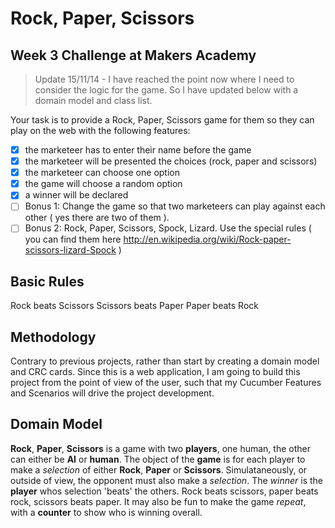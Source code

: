Rock, Paper, Scissors
=====================

Week 3 Challenge at Makers Academy
----------------------------------

> Update 15/11/14 - I have reached the point now where I need to consider the logic for the game. So I have updated below with a domain model and class list. 

Your task is to provide a Rock, Paper, Scissors game for them so they can play on the web with the following features:

- [x] the marketeer has to enter their name before the game
- [x] the marketeer will be presented the choices (rock, paper and scissors)
- [x] the marketeer can choose one option
- [x] the game will choose a random option
- [x] a winner will be declared
- [ ] Bonus 1: Change the game so that two marketeers can play against each other ( yes there are two of them ).
- [ ] Bonus 2: Rock, Paper, Scissors, Spock, Lizard. Use the special rules ( you can find them here http://en.wikipedia.org/wiki/Rock-paper-scissors-lizard-Spock )

Basic Rules
-----------
Rock beats Scissors
Scissors beats Paper
Paper beats Rock

Methodology
-----------

Contrary to previous projects, rather than start by creating a domain model and CRC cards. Since this is a web application, I am going to build this project from the point of view of the user, such that my Cucumber Features and Scenarios will drive the project development. 


Domain Model
------------

**Rock**, **Paper**, **Scissors** is a game with two **players**, one human, the other can either be **AI** or **human**. The object of the **game** is for each player to make a *selection* of either **Rock**, **Paper** or **Scissors**. Simulataneously, or outside of view, the opponent must also make a *selection*. The *winner* is the **player** whos selection 'beats' the others. Rock beats scissors, paper beats rock, scissors beats paper. It may also be fun to make the game *repeat*, with a **counter** to show who is winning overall. 



